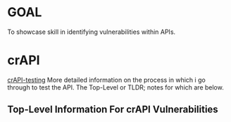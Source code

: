 # GOAL
To showcase skill in identifying vulnerabilities within APIs.

# crAPI
[crAPI-testing](https://github.com/Sh3ldonBird/skills-showcase/blob/main/API/crAPI/crAPI-testing.md) More detailed information on the process in which i go through to test the API. The Top-Level or TLDR; notes for which are below.

## Top-Level Information For crAPI Vulnerabilities
